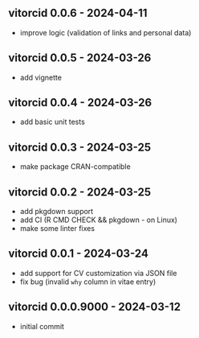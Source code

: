 ## vitorcid 0.0.6 - 2024-04-11
* improve logic (validation of links and personal data)

## vitorcid 0.0.5 - 2024-03-26
* add vignette

## vitorcid 0.0.4 - 2024-03-26
* add basic unit tests

## vitorcid 0.0.3 - 2024-03-25
* make package CRAN-compatible

## vitorcid 0.0.2 - 2024-03-25
* add pkgdown support
* add CI (R CMD CHECK && pkgdown - on Linux)
* make some linter fixes

## vitorcid 0.0.1 - 2024-03-24
* add support for CV customization via JSON file
* fix bug (invalid `why` column in vitae entry)

## vitorcid 0.0.0.9000 - 2024-03-12
* initial commit
